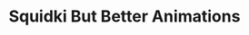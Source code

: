 ---
slug: squidki-but-better-animations
title: Squidki But Better Animations
description: "Squidki But Better Animations is an exciting online game. Play for free directly in your browser!"
icon: /images/new_mods/Sprunki But Better Animations.png
url: https://wowtbc.net/sprunkin/sprunki-but-better-animations/index.html
previewImage: /images/new_mods/Sprunki But Better Animations.png
type: new mods

# SEO配置
seo:
  title: "Squidki But Better Animations - Play Free Online Game | Fun Browser Games"
  description: "Squidki But Better Animations - Play this fun online game for free in your browser. No download required!"
  ogImage: "/images/new_mods/Sprunki But Better Animations.png"
  keywords: "squidki-but-better-animations, online game, browser game, free game, new mods game, play online"

videoUrls:
  - https://www.youtube.com/embed/example1
  - https://www.youtube.com/embed/example2

whyPlay:
  title: "Why Play Squidki But Better Animations?"
  items:
    - "Immersive Gameplay: Squidki But Better Animations offers an engaging and immersive gaming experience that will keep you entertained for hours"
    - "Challenging Levels: Test your skills with increasingly difficult challenges and obstacles"
    - "Beautiful Graphics: Enjoy stunning visuals and smooth animations that bring the game world to life"
    - "Regular Updates: New content and features are added regularly to keep the game fresh and exciting"
    - "Free to Play: Experience all the fun without spending a penny"
    - "Community Features: Connect with other players, share strategies, and compete for high scores"
    - "Cross-Platform: Play on any device with a web browser, no downloads required"

features:
  title: "Key Features of Squidki But Better Animations"
  image: "/images/new_mods/Sprunki But Better Animations.png"
  items:
    - "Intuitive Controls: Easy to learn controls make Squidki But Better Animations accessible for players of all skill levels"
    - "Multiple Game Modes: Enjoy various gameplay options that provide different challenges and experiences"
    - "Character Customization: Personalize your gaming experience with unique characters and items"
    - "Achievement System: Complete special tasks to earn rewards and recognition"
    - "Leaderboards: Compete with players worldwide and see who can achieve the highest scores"

characteristics:
  title: "Game Characteristics"
  image: "/images/new_mods/Sprunki But Better Animations.png"
  items:
    - "Genre: New mods game with elements of strategy and skill"
    - "Difficulty: Suitable for both casual gamers and those seeking a challenge"
    - "Play Time: Quick sessions or extended gameplay, depending on your preference"
    - "Art Style: Vibrant and engaging visuals that enhance the gaming experience"
    - "Sound Design: Immersive audio that complements the gameplay perfectly"

info: "Squidki But Better Animations is an exciting online game that offers players a unique and engaging gaming experience. With its intuitive controls, stunning visuals, and challenging gameplay, Squidki But Better Animations provides hours of entertainment for players of all ages and skill levels. Whether you're looking for a quick gaming session during a break or an extended play session, Squidki But Better Animations delivers an immersive experience that will keep you coming back for more. The game features multiple levels of increasing difficulty, ensuring that players are constantly challenged as they progress. With regular updates adding new content and features, Squidki But Better Animations remains fresh and exciting, providing endless entertainment options for its growing community of players."

howToPlayIntro: "Welcome to Squidki But Better Animations! This guide will walk you through the basics and help you master the game. Whether you're a beginner or looking to improve your skills, these tips and instructions will enhance your gaming experience."

howToPlaySteps:
  - title: "Getting Started"
    description: "Begin your Squidki But Better Animations adventure by familiarizing yourself with the controls. Use your keyboard or mouse to navigate through the game interface. The tutorial will guide you through the basic mechanics and help you understand the objectives."
  - title: "Understanding the Objectives"
    description: "In Squidki But Better Animations, your main goal is to progress through levels by completing specific objectives. Each level presents unique challenges that require different strategies and approaches."
  - title: "Mastering the Controls"
    description: "Practice using the controls to improve your precision and reaction time. Squidki But Better Animations requires quick reflexes and strategic thinking to overcome obstacles and defeat opponents."
  - title: "Utilizing Power-ups"
    description: "Collect power-ups throughout the game to enhance your abilities and overcome difficult challenges. Each power-up offers unique advantages that can be crucial for success."
  - title: "Developing Strategies"
    description: "As you progress in Squidki But Better Animations, develop effective strategies for different scenarios. Analyze patterns, anticipate challenges, and adapt your approach to maximize your performance."

faq:
  title: "Frequently Asked Questions about Squidki But Better Animations"
  items:
    - question: "Is Squidki But Better Animations free to play?"
      answer: "Yes, Squidki But Better Animations is completely free to play directly in your web browser. No downloads or purchases are required to enjoy the full game experience."
    - question: "Can I play Squidki But Better Animations on mobile devices?"
      answer: "Yes, Squidki But Better Animations is optimized for both desktop and mobile play. You can enjoy the game on any device with a web browser and internet connection."
    - question: "Are there any in-game purchases?"
      answer: "While Squidki But Better Animations is free to play, there may be optional in-game purchases available for cosmetic items or additional features that don't affect core gameplay."
    - question: "How often is Squidki But Better Animations updated?"
      answer: "The developers regularly update Squidki But Better Animations with new content, features, and improvements based on player feedback and game performance."
    - question: "Can I play Squidki But Better Animations offline?"
      answer: "Currently, Squidki But Better Animations requires an internet connection to play as it's a browser-based online game."
    - question: "Is Squidki But Better Animations suitable for children?"
      answer: "Yes, Squidki But Better Animations is designed to be family-friendly and suitable for players of all ages."
    - question: "How do I report bugs or issues?"
      answer: "If you encounter any problems while playing Squidki But Better Animations, you can report them through the game's support page or contact the developers directly through their website."
    - question: "Still Have Questions?"
      answer: "If you have additional questions about Squidki But Better Animations that aren't covered in this FAQ, please visit our support center or contact our customer service team for assistance."
---
